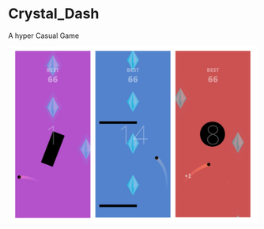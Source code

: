 # Crystal_Dash
 A hyper Casual Game


![alt text](https://github.com/toofantah/Crystal_Dash/blob/main_new/Assets/crystalDash01.png)
